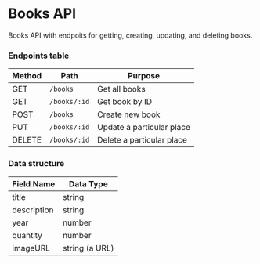 # Books API

Books API with endpoits for getting, creating, updating, and deleting books.

### Endpoints table

| Method | Path         | Purpose                   |
| ------ | ------------ | ------------------------- |
| GET    | `/books`     | Get all books             |
| GET    | `/books/:id` | Get book by ID            |
| POST   | `/books`     | Create new book           |
| PUT    | `/books/:id` | Update a particular place |
| DELETE | `/books/:id` | Delete a particular place |

### Data structure

| Field Name  | Data Type      |
| ----------- | -------------- |
| title       | string         |
| description | string         |
| year        | number         |
| quantity    | number         |
| imageURL    | string (a URL) |
